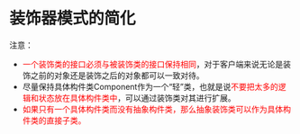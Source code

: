 # 装饰器模式的简化

注意：
- <font color="red">一个装饰类的接口必须与被装饰类的接口保持相同</font>，对于客户端来说无论是装饰之前的对象还是装饰之后的对象都可以一致对待。
- 尽量保持具体构件类Component作为一个“轻”类，也就是说<font color="red">不要把太多的逻辑和状态放在具体构件类中</font>，可以通过装饰类对其进行扩展。
- <font color="red">如果只有一个具体构件类而没有抽象构件类，那么抽象装饰类可以作为具体构件类的直接子类。</font>
